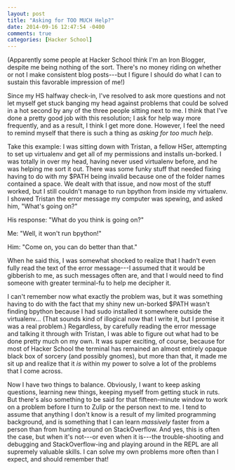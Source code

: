 ```yaml
---
layout: post
title: "Asking for TOO MUCH Help?"
date: 2014-09-16 12:47:54 -0400
comments: true
categories: [Hacker School]
---
```

(Apparently some people at Hacker School think I'm an Iron Blogger, despite me being nothing of the sort. There's no money riding on whether or not I make consistent blog posts---but I figure I should do what I can to sustain this favorable impression of me!)

Since my HS halfway check-in, I've resolved to ask more questions and not let myself get stuck banging my head against problems that could be solved in a hot second by any of the three people sitting next to me. I think that I've done a pretty good job with this resolution; I ask for help way more frequently, and as a result, I think I get more done. However, I feel the need to remind myself that there is such a thing as _asking for too much help_.

Take this example: I was sitting down with Tristan, a fellow HSer, attempting to set up virtualenv and get all of my permissions and installs un-borked. I was totally in over my head, having never used virtualenv before, and he was helping me sort it out. There was some funky stuff that needed fixing having to do with my $PATH being invalid because one of the folder names contained a space. We dealt with that issue, and now most of the stuff worked, but I still couldn't manage to run bpython from inside my virtualenv. I showed Tristan the error message my computer was spewing, and asked him, "What's going on?"

His response: "What do you think is going on?"

Me: "Well, it won't run bpython!"

Him: "Come on, you can do better than that."<!-- more -->

When he said this, I was somewhat shocked to realize that I hadn't even fully read the text of the error message---I assumed that it would be gibberish to me, as such messages often are, and that I would need to find someone with greater terminal-fu to help me decipher it.

I can't remember now what exactly the problem was, but it was something having to do with the fact that my shiny new un-borked $PATH wasn't finding bpython because I had sudo installed it somewhere outside the virtualenv... (That sounds kind of illogical now that I write it, but I promise it was a real problem.) Regardless, by carefully reading the error message and talking it through with Tristan, I was able to figure out what had to be done pretty much on my own. It was super exciting, of course, because for most of Hacker School the terminal has remained an almost entirely opaque black box of sorcery (and possibly gnomes), but more than that, it made me sit up and realize that it _is_ within my power to solve a lot of the problems that I come across.

Now I have two things to balance. Obviously, I want to keep asking questions, learning new things, keeping myself from getting stuck in ruts. But there's also something to be said for that fifteen-minute window to work on a problem before I turn to Zulip or the person next to me. I tend to assume that anything I don't know is a result of my limited programming background, and is something that I can learn _massively_ faster from a person than from hunting around on StackOverflow. And yes, this is often the case, but when it's not---or even when it is---the trouble-shooting and debugging and StackOverflow-ing and playing around in the REPL are all supremely valuable skills. I can solve my own problems more often than I expect, and should remember that!